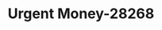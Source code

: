 ---
f_zip-code: 92392
f_state-code: CA
title: Urgent Money-28268
f_phone: 760-955-2553
f_city-only: Victorville
f_address: Victorville Victorville
f_location-unique-id: '28268'
slug: urgent-money-28268
updated-on: '2024-05-30T13:46:58.046Z'
created-on: '2024-05-30T13:36:59.803Z'
published-on: '2024-05-30T13:54:32.469Z'
f_city-state: cms/city/victorville-ca.md
f_company: cms/company/urgent-money.md
f_state: cms/state/california.md
layout: '[payday-loan].html'
tags: payday-loan
---
